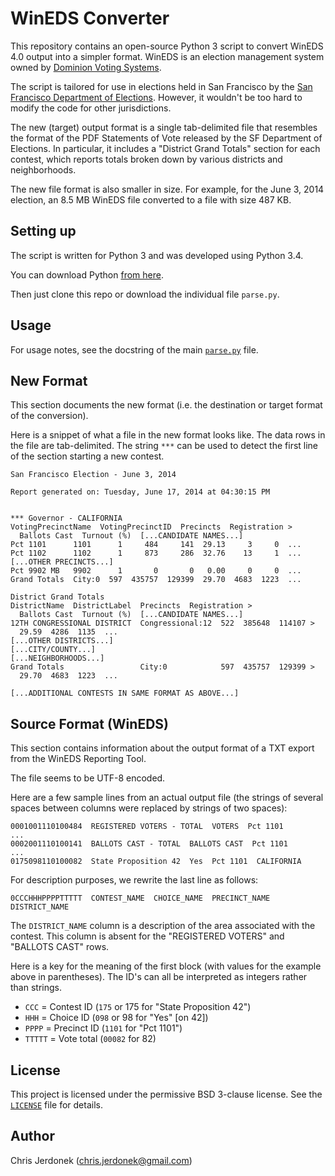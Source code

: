 WinEDS Converter
================

This repository contains an open-source Python 3 script to convert
WinEDS 4.0 output into a simpler format.  WinEDS is an election
management system owned by [Dominion Voting Systems][dominion].

The script is tailored for use in elections held in San Francisco by the
[San Francisco Department of Elections][sf-elections].  However,
it wouldn't be too hard to modify the code for other jurisdictions.

The new (target) output format is a single tab-delimited file that
resembles the format of the PDF Statements of Vote released by the
SF Department of Elections.  In particular, it includes a
"District Grand Totals" section for each contest, which reports totals
broken down by various districts and neighborhoods.

The new file format is also smaller in size.  For example, for the
June 3, 2014 election, an 8.5 MB WinEDS file converted to a file with
size 487 KB.


Setting up
----------

The script is written for Python 3 and was developed using Python 3.4.

You can download Python [from here][python-download].

Then just clone this repo or download the individual file `parse.py`.


Usage
-----

For usage notes, see the docstring of the main [`parse.py`](parse.py#L6)
file.


New Format
----------

This section documents the new format (i.e. the destination or target
format of the conversion).

Here is a snippet of what a file in the new format looks like.  The
data rows in the file are tab-delimited.  The string `***` can be used
to detect the first line of the section starting a new contest.

    San Francisco Election - June 3, 2014

    Report generated on: Tuesday, June 17, 2014 at 04:30:15 PM


    *** Governor - CALIFORNIA
    VotingPrecinctName  VotingPrecinctID  Precincts  Registration >
      Ballots Cast  Turnout (%)  [...CANDIDATE NAMES...]
    Pct 1101      1101      1     484     141  29.13     3     0  ...
    Pct 1102      1102      1     873     286  32.76    13     1  ...
    [...OTHER PRECINCTS...]
    Pct 9902 MB   9902      1       0       0   0.00     0     0  ...
    Grand Totals  City:0  597  435757  129399  29.70  4683  1223  ...

    District Grand Totals
    DistrictName  DistrictLabel  Precincts  Registration >
      Ballots Cast  Turnout (%)  [...CANDIDATE NAMES...]
    12TH CONGRESSIONAL DISTRICT  Congressional:12  522  385648  114107 >
      29.59  4286  1135  ...
    [...OTHER DISTRICTS...]
    [...CITY/COUNTY...]
    [...NEIGHBORHOODS...]
    Grand Totals                 City:0            597  435757  129399 >
      29.70  4683  1223  ...

    [...ADDITIONAL CONTESTS IN SAME FORMAT AS ABOVE...]


Source Format (WinEDS)
----------------------

This section contains information about the output format of a TXT
export from the WinEDS Reporting Tool.

The file seems to be UTF-8 encoded.

Here are a few sample lines from an actual output file (the strings of
several spaces between columns were replaced by strings of two spaces):

    0001001110100484  REGISTERED VOTERS - TOTAL  VOTERS  Pct 1101
    ...
    0002001110100141  BALLOTS CAST - TOTAL  BALLOTS CAST  Pct 1101
    ...
    0175098110100082  State Proposition 42  Yes  Pct 1101  CALIFORNIA

For description purposes, we rewrite the last line as follows:

    0CCCHHHPPPPTTTTT  CONTEST_NAME  CHOICE_NAME  PRECINCT_NAME  DISTRICT_NAME

The `DISTRICT_NAME` column is a description of the area associated
with the contest.  This column is absent for the "REGISTERED VOTERS"
and "BALLOTS CAST" rows.

Here is a key for the meaning of the first block (with values for the
example above in parentheses).  The ID's can all be interpreted as
integers rather than strings.

* `CCC` = Contest ID (`175` or 175 for "State Proposition 42")
* `HHH` = Choice ID (`098` or 98 for "Yes" [on 42])
* `PPPP` = Precinct ID (`1101` for "Pct 1101")
* `TTTTT` = Vote total (`00082` for 82)


License
-------

This project is licensed under the permissive BSD 3-clause license.
See the [`LICENSE`](LICENSE) file for details.


Author
------

Chris Jerdonek (<chris.jerdonek@gmail.com>)


[dominion]: http://www.dominionvoting.com/
[python-download]: https://www.python.org/downloads/
[sf-elections]: http://sfelections.org
